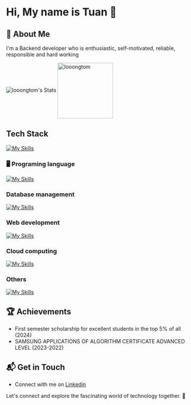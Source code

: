 # Hi, My name is Tuan  👋

## 🚀 About Me

I'm a Backend developer who is enthusiastic, self-motivated, reliable, responsible and hard working


![looongtom's Stats](https://github-readme-stats.vercel.app/api?username=looongtom&theme=dark&show_icons=true&hide_border=true&count_private=true)
<img align="center" src="https://github-readme-streak-stats.herokuapp.com/?user=looongtom&theme=dark&hide_border=true" alt="looongtom" height=150/>

## Tech Stack
[![My Skills](https://skillicons.dev/icons?i=go,java,aws,bootstrap,cs,docker,gitlab,graphql,kafka,kubernetes,mongodb,postgres,postman,redis,spring,&theme=light)](https://skillicons.dev)

### 🖥️ Programing language
[![My Skills](https://skillicons.dev/icons?i=go,java&theme=light)](https://skillicons.dev)


### Database management
[![My Skills](https://skillicons.dev/icons?i=postgres,mongodb,redis&theme=light)](https://skillicons.dev)



### Web development
[![My Skills](https://skillicons.dev/icons?i=html,css,javascript,bootstrap&theme=light)](https://skillicons.dev)

### Cloud computing
[![My Skills](https://skillicons.dev/icons?i=aws&theme=light)](https://skillicons.dev)

### Others
[![My Skills](https://skillicons.dev/icons?i=docker,gitlab,graphql,kafka,kubernetes,postman&theme=light)](https://skillicons.dev)


 ## 🏆 Achievements

- First semester scholarship for excellent students in
the top 5% of all (2024)
- SAMSUNG APPLICATIONS OF ALGORITHM
CERTIFICATE ADVANCED LEVEL
(2023-2022)


## 📬 Get in Touch

- Connect with me on [Linkedin](https://www.linkedin.com/in/tuan-minh-254569266/)

Let's connect and explore the fascinating world of technology together. 🚀




